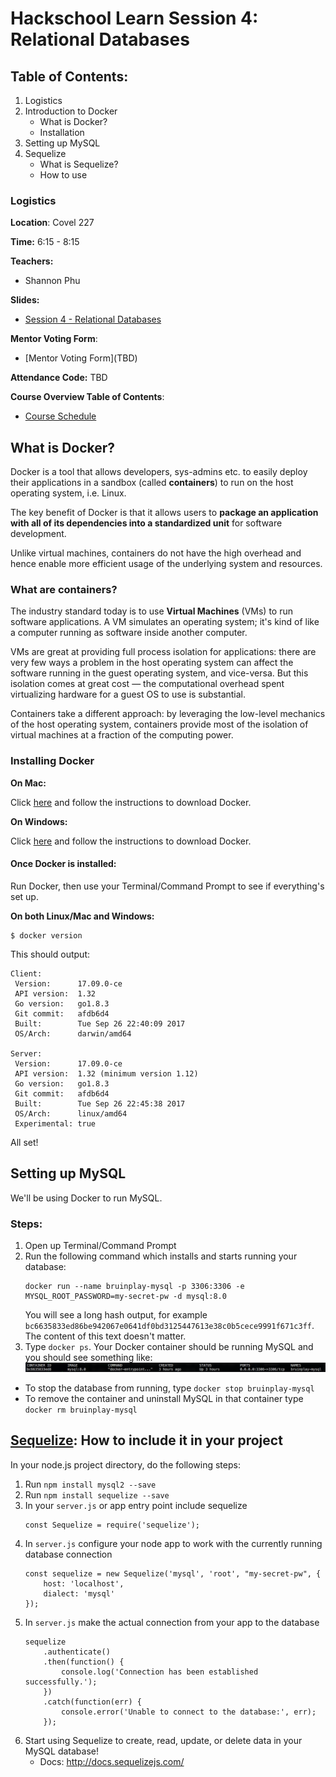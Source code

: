 # Hackschool Learn Session 4: Relational Databases

## Table of Contents:
1. Logistics
2. Introduction to Docker
    - What is Docker?
    - Installation
3. Setting up MySQL
4. Sequelize
    - What is Sequelize?
    - How to use

### Logistics
**Location**: Covel 227

**Time:** 6:15 - 8:15

**Teachers:**

- Shannon Phu

**Slides:**

- [Session 4 - Relational Databases](https://docs.google.com/presentation/d/1vjVnIyq-kgLSYtG5BeMeocWSXk8OgCMgRpbjlzveod8/edit)

**Mentor Voting Form**:

- [Mentor Voting Form]\(TBD)

**Attendance Code:** TBD

**Course Overview Table of Contents**:

- [Course Schedule](https://github.com/acm-hackschool-f17/Resources/blob/master/README.md#basic-curriculum)

## What is Docker?

Docker is a tool that allows developers, sys-admins etc. to easily deploy their applications in a sandbox (called **containers**) to run on the host operating system, i.e. Linux. 

The key benefit of Docker is that it allows users to **package an application with all of its dependencies into a standardized unit** for software development. 

Unlike virtual machines, containers do not have the high overhead and hence enable more efficient usage of the underlying system and resources.

### What are containers?

The industry standard today is to use **Virtual Machines** (VMs) to run software applications. A VM simulates an operating system; it's kind of like a computer running as software inside another computer.

VMs are great at providing full process isolation for applications: there are very few ways a problem in the host operating system can affect the software running in the guest operating system, and vice-versa. But this isolation comes at great cost — the computational overhead spent virtualizing hardware for a guest OS to use is substantial.

Containers take a different approach: by leveraging the low-level mechanics of the host operating system, containers provide most of the isolation of virtual machines at a fraction of the computing power.

### Installing Docker

**On Mac:**

Click [here](https://www.docker.com/community-edition#/mac) and follow the instructions to download Docker.

**On Windows:**

Click [here](https://store.docker.com/editions/community/docker-ce-desktop-windows) and follow the instructions to download Docker.

#### Once Docker is installed:

Run Docker, then use your Terminal/Command Prompt to see if everything's set up. 

**On both Linux/Mac and Windows:**

```
$ docker version
```

This should output:

```
Client:
 Version:      17.09.0-ce
 API version:  1.32
 Go version:   go1.8.3
 Git commit:   afdb6d4
 Built:        Tue Sep 26 22:40:09 2017
 OS/Arch:      darwin/amd64

Server:
 Version:      17.09.0-ce
 API version:  1.32 (minimum version 1.12)
 Go version:   go1.8.3
 Git commit:   afdb6d4
 Built:        Tue Sep 26 22:45:38 2017
 OS/Arch:      linux/amd64
 Experimental: true
```

All set!

## Setting up MySQL
We'll be using Docker to run MySQL. 
### Steps:
1. Open up Terminal/Command Prompt
2. Run the following command which installs and starts running your database: 
    ```
    docker run --name bruinplay-mysql -p 3306:3306 -e MYSQL_ROOT_PASSWORD=my-secret-pw -d mysql:8.0
    ```
    You will see a long hash output, for example `bc6635833ed86be942067e0641df0bd3125447613e38c0b5cece9991f671c3ff`. The content of this text doesn't matter.
3. Type `docker ps`. Your Docker container should be running MySQL and you should see something like:
    ![docker ps](images/docker-ps.png "docker ps")

* To stop the database from running, type `docker stop bruinplay-mysql`
* To remove the container and uninstall MySQL in that container type `docker rm bruinplay-mysql` 

## [Sequelize](http://docs.sequelizejs.com/): How to include it in your project
In your node.js project directory, do the following steps:
1. Run `npm install mysql2 --save`
2. Run `npm install sequelize --save`
3. In your `server.js` or app entry point include sequelize
    ```
    const Sequelize = require('sequelize');
    ```
4. In `server.js` configure your node app to work with the currently running database connection
    ```
    const sequelize = new Sequelize('mysql', 'root', "my-secret-pw", {
        host: 'localhost',
        dialect: 'mysql'
    });
    ```
5. In `server.js` make the actual connection from your app to the database
    ```
    sequelize
        .authenticate()
        .then(function() {
            console.log('Connection has been established successfully.');
        })
        .catch(function(err) {
            console.error('Unable to connect to the database:', err);
        });
    ```
6. Start using Sequelize to create, read, update, or delete data in your MySQL database!
    * Docs: http://docs.sequelizejs.com/
